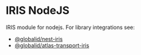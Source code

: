 # IRIS NodeJS

IRIS module for nodejs. For library integrations see:
- [@globalid/nest-iris](https://github.com/globalid/nest-modules/tree/master/iris)
- [@globalid/atlas-transport-iris](https://github.com/globalid/atlas/tree/master/packages/atlas-transport-iris)
